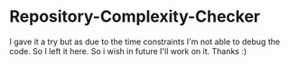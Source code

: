 # Repository-Complexity-Checker
I gave it a try but as due to the time constraints I'm not able to debug the code. So I left it here. So i wish in future I'll work on it. Thanks :)
